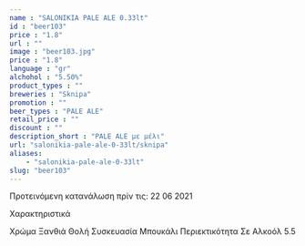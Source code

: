 ```yaml
---
name : "SALONIKIA PALE ALE 0.33lt"
id : "beer103"
price : "1.8"
url : ""
image : "beer103.jpg"
price : "1.8"
language : "gr"
alchohol : "5.50%"
product_types : ""
breweries : "Sknipa"
promotion : ""
beer_types : "PALE ALE"
retail_price : ""
discount : ""
description_short : "PALE ALE με μέλι"
url: "salonikia-pale-ale-0-33lt/sknipa"
aliases: 
    - "salonikia-pale-ale-0-33lt"
slug: "beer103"
---
```


Προτεινόμενη κατανάλωση πρίν τις: 22 06 2021

Χαρακτηριστικά

Χρώμα
Ξανθιά Θολή
Συσκευασία
Μπουκάλι
Περιεκτικότητα Σε Αλκοόλ
5.5